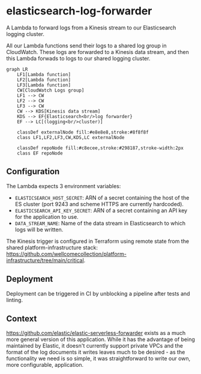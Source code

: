 # elasticsearch-log-forwarder

A Lambda to forward logs from a Kinesis stream to our Elasticsearch logging cluster.

All our Lambda functions send their logs to a shared log group in CloudWatch.
These logs are forwarded to a Kinesis data stream, and then this Lambda forwads to logs to our shared logging cluster.

```mermaid
graph LR
    LF1[Lambda function]
    LF2[Lambda function]
    LF3[Lambda function]
    CW[CloudWatch Logs group]
    LF1 --> CW
    LF2 --> CW
    LF3 --> CW
    CW --> KDS[Kinesis data stream]
    KDS --> EF{Elasticsearch<br/>log forwarder}
    EF --> LC[(logging<br/>cluster)]

    classDef externalNode fill:#e8e8e8,stroke:#8f8f8f
    class LF1,LF2,LF3,CW,KDS,LC externalNode

    classDef repoNode fill:#c8ecee,stroke:#298187,stroke-width:2px
    class EF repoNode
```

## Configuration

The Lambda expects 3 environment variables:

- `ELASTICSEARCH_HOST_SECRET`: ARN of a secret containing the host of the ES cluster (port 9243 and scheme HTTPS are currently hardcoded).
- `ELASTICSEARCH_API_KEY_SECRET`: ARN of a secret containing an API key for the application to use.
- `DATA_STREAM_NAME`: Name of the data stream in Elasticsearch to which logs will be written.

The Kinesis trigger is configured in Terraform using remote state from the shared platform-infrastructure stack: https://github.com/wellcomecollection/platform-infrastructure/tree/main/critical.

## Deployment

Deployment can be triggered in CI by unblocking a pipeline after tests and linting.

## Context

https://github.com/elastic/elastic-serverless-forwarder exists as a much more general version of this application. While it has the advantage of being maintained by Elastic, it doesn't currently support private VPCs and the format of the log documents it writes leaves much to be desired - as the functionality we need is so simple, it was straightforward to write our own, more configurable, application.
